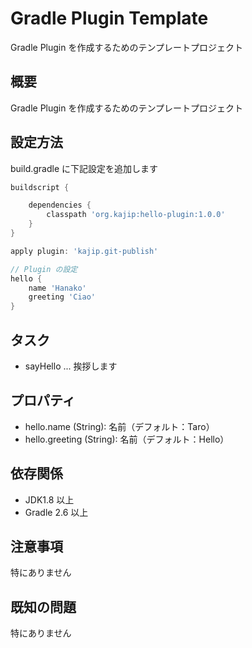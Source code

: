 Gradle Plugin Template
======================================

Gradle Plugin を作成するためのテンプレートプロジェクト

## 概要

Gradle Plugin を作成するためのテンプレートプロジェクト

## 設定方法

build.gradle に下記設定を追加します

```groovy
buildscript {

    dependencies {
        classpath 'org.kajip:hello-plugin:1.0.0'
    }
}

apply plugin: 'kajip.git-publish'

// Plugin の設定
hello {
    name 'Hanako'
    greeting 'Ciao'
}
```

## タスク

* sayHello ... 挨拶します

## プロパティ

* hello.name (String): 名前（デフォルト：Taro）
* hello.greeting (String): 名前（デフォルト：Hello）

## 依存関係

* JDK1.8 以上
* Gradle 2.6 以上

## 注意事項

特にありません

## 既知の問題

特にありません
